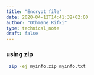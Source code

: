 ```yaml
---
title: "Encrypt file"
date: 2020-04-12T14:41:32+02:00
author: "Othmane Rifki"
type: technical_note
draft: false
---
```

### using zip
``` bash 
 zip -ej myinfo.zip myinfo.txt
```
